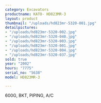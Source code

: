 ```yaml
---
category: Excavators
productname: KATO- HD823MR-3
layout: product
thumbnail: "/uploads/hd823mr-5320-001.jpg"
detailpictures:
- "/uploads/hd823mr-5320-002.jpg"
- "/uploads/hd823mr-5320-040.jpg"
- "/uploads/hd823mr-5320-003.jpg"
- "/uploads/hd823mr-5320-001.jpg"
- "/uploads/hd823mr-5320-004.jpg"
- "/uploads/hd823mr-5320-037.jpg"
sold: true
year: "2002"
hours: "7775"
serial_no: "5638"
model: HD823MR-3

---
```

600G, BKT, PIPING, A/C
